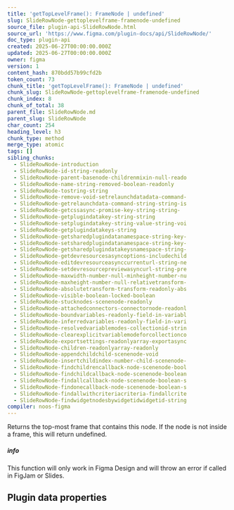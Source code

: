 ```yaml
---
title: 'getTopLevelFrame(): FrameNode | undefined'
slug: SlideRowNode-gettoplevelframe-framenode-undefined
source_file: plugin-api-SlideRowNode.html
source_url: 'https://www.figma.com/plugin-docs/api/SlideRowNode/'
doc_type: plugin-api
created: 2025-06-27T00:00:00.000Z
updated: 2025-06-27T00:00:00.000Z
owner: figma
version: 1
content_hash: 870bdd57b99cfd2b
token_count: 73
chunk_title: 'getTopLevelFrame(): FrameNode | undefined'
chunk_slug: SlideRowNode-gettoplevelframe-framenode-undefined
chunk_index: 8
chunk_of_total: 38
parent_file: SlideRowNode.md
parent_slug: SlideRowNode
char_count: 254
heading_level: h3
chunk_type: method
merge_type: atomic
tags: []
sibling_chunks:
  - SlideRowNode-introduction
  - SlideRowNode-id-string-readonly
  - SlideRowNode-parent-basenode-childrenmixin-null-reado
  - SlideRowNode-name-string-removed-boolean-readonly
  - SlideRowNode-tostring-string
  - SlideRowNode-remove-void-setrelaunchdatadata-command-
  - SlideRowNode-getrelaunchdata-command-string-string-is
  - SlideRowNode-getcssasync-promise-key-string-string-
  - SlideRowNode-getplugindatakey-string-string
  - SlideRowNode-setplugindatakey-string-value-string-voi
  - SlideRowNode-getplugindatakeys-string
  - SlideRowNode-getsharedplugindatanamespace-string-key-
  - SlideRowNode-setsharedplugindatanamespace-string-key-
  - SlideRowNode-getsharedplugindatakeysnamespace-string-
  - SlideRowNode-getdevresourcesasyncoptions-includechild
  - SlideRowNode-editdevresourceasynccurrenturl-string-ne
  - SlideRowNode-setdevresourcepreviewasyncurl-string-pre
  - SlideRowNode-maxwidth-number-null-minheight-number-nu
  - SlideRowNode-maxheight-number-null-relativetransform-
  - SlideRowNode-absolutetransform-transform-readonly-abs
  - SlideRowNode-visible-boolean-locked-boolean
  - SlideRowNode-stucknodes-scenenode-readonly
  - SlideRowNode-attachedconnectors-connectornode-readonl
  - SlideRowNode-boundvariables-readonly-field-in-variabl
  - SlideRowNode-inferredvariables-readonly-field-in-vari
  - SlideRowNode-resolvedvariablemodes-collectionid-strin
  - SlideRowNode-clearexplicitvariablemodeforcollectionco
  - SlideRowNode-exportsettings-readonlyarray-exportasync
  - SlideRowNode-children-readonlyarray-readonly
  - SlideRowNode-appendchildchild-scenenode-void
  - SlideRowNode-insertchildindex-number-child-scenenode-
  - SlideRowNode-findchildrencallback-node-scenenode-bool
  - SlideRowNode-findchildcallback-node-scenenode-boolean
  - SlideRowNode-findallcallback-node-scenenode-boolean-s
  - SlideRowNode-findonecallback-node-scenenode-boolean-s
  - SlideRowNode-findallwithcriteriacriteria-findallcrite
  - SlideRowNode-findwidgetnodesbywidgetidwidgetid-string
compiler: noos-figma
---
```


Returns the top-most frame that contains this node. If the node is not inside a frame, this will return undefined.

##### info

This function will only work in Figma Design and will throw an error if called in FigJam or Slides.

## Plugin data properties
